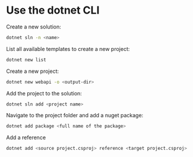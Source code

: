 # Use the dotnet CLI

Create a new solution:

```sh
dotnet sln -n <name>
```

List all available templates to create a new project:

```sh
dotnet new list
```

Create a new project:

```sh
dotnet new webapi -o <output-dir>
```

Add the project to the solution:

```sh
dotnet sln add <project name>
```

Navigate to the project folder and add a nuget package:

```sh
dotnet add package <full name of the package>
```

Add a reference

```sh
dotnet add <source project.csproj> reference <target project.csproj>
```
